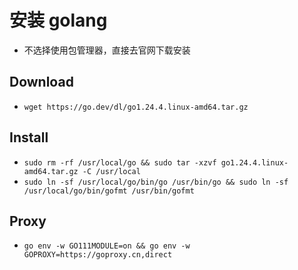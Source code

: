 # 安装 golang

- 不选择使用包管理器，直接去官网下载安装

## Download

- `wget https://go.dev/dl/go1.24.4.linux-amd64.tar.gz`

## Install

- `sudo rm -rf /usr/local/go && sudo tar -xzvf go1.24.4.linux-amd64.tar.gz -C /usr/local`
- `sudo ln -sf /usr/local/go/bin/go /usr/bin/go && sudo ln -sf /usr/local/go/bin/gofmt /usr/bin/gofmt`


## Proxy

- `go env -w GO111MODULE=on && go env -w GOPROXY=https://goproxy.cn,direct` 